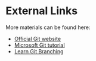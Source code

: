 # External Links

More materials can be found here:

* [Official Git website](https://git-scm.com/doc)
* [Microsoft Git tutorial](https://docs.microsoft.com/en-us/learn/modules/intro-to-git/)
* [Learn Git Branching](https://learngitbranching.js.org/)

